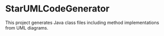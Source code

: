 # StarUMLCodeGenerator

This project generates Java class files including method implementations from UML diagrams. 
